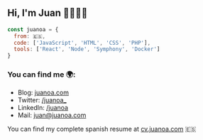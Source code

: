 ## Hi, I'm Juan 👋👨🏽‍💻

```js
const juanoa = {
  from: 🇪🇸,
  code: ['JavaScript', 'HTML', 'CSS', 'PHP'],
  tools: ['React', 'Node', 'Symphony', 'Docker']
}
```

### You can find me 🌍:
- Blog: [juanoa.com](https://www.juanoa.com)
- Twitter: [/juanoa_](https://twitter.com/juanoa_)
- LinkedIn: [/juanoa](http://linkedin.com/in/juanoa/)
- Mail: juan@juanoa.com

You can find my complete spanish resume at [cv.juanoa.com](https://cv.juanoa.com) 🇪🇸
